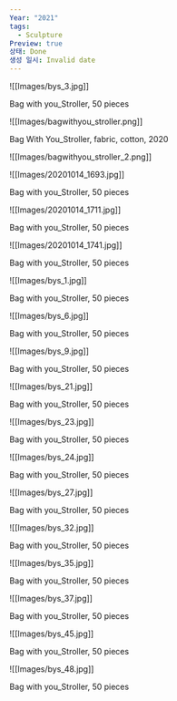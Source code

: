 ```yaml
---
Year: "2021"
tags:
  - Sculpture
Preview: true
상태: Done
생성 일시: Invalid date
---
```

![[Images/bys_3.jpg]]

Bag with you_Stroller, 50 pieces

![[Images/bagwithyou_stroller.png]]

Bag With You_Stroller, fabric, cotton, 2020

![[Images/bagwithyou_stroller_2.png]]

  

  

![[Images/20201014_1693.jpg]]

Bag with you_Stroller, 50 pieces

  

![[Images/20201014_1711.jpg]]

Bag with you_Stroller, 50 pieces

  

  

![[Images/20201014_1741.jpg]]

Bag with you_Stroller, 50 pieces

  

  

![[Images/bys_1.jpg]]

Bag with you_Stroller, 50 pieces

  

  

  

  

![[Images/bys_6.jpg]]

Bag with you_Stroller, 50 pieces

  

  

![[Images/bys_9.jpg]]

Bag with you_Stroller, 50 pieces

  

  

![[Images/bys_21.jpg]]

Bag with you_Stroller, 50 pieces

  

  

![[Images/bys_23.jpg]]

Bag with you_Stroller, 50 pieces

  

  

![[Images/bys_24.jpg]]

Bag with you_Stroller, 50 pieces

  

  

![[Images/bys_27.jpg]]

Bag with you_Stroller, 50 pieces

  

  

![[Images/bys_32.jpg]]

Bag with you_Stroller, 50 pieces

  

  

![[Images/bys_35.jpg]]

Bag with you_Stroller, 50 pieces

  

  

![[Images/bys_37.jpg]]

Bag with you_Stroller, 50 pieces

  

  

![[Images/bys_45.jpg]]

Bag with you_Stroller, 50 pieces

  

  

![[Images/bys_48.jpg]]

Bag with you_Stroller, 50 pieces